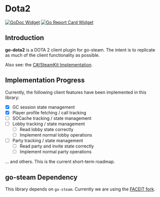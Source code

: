 # Dota2

[![GoDoc Widget]][GoDoc] [![Go Report Card Widget]][Go Report Card]

[GoDoc]: https://godoc.org/github.com/paralin/go-dota2
[GoDoc Widget]: https://godoc.org/github.com/paralin/go-dota2
[Go Report Card Widget]: https://goreportcard.com/badge/github.com/paralin/go-dota2
[Go Report Card]: https://goreportcard.com/report/github.com/paralin/go-dota2

## Introduction 
**go-dota2** is a DOTA 2 client plugin for go-steam. The intent is to replicate as much of the client functionality as possible.

Also see: the [C#/SteamKit Implementation](https://github.com/paralin/Dota2).

## Implementation Progress

Currently, the following client features have been implemented in this library:

 - [x] GC session state management
 - [x] Player profile fetching / call tracking
 - [ ] SOCache tracking / state management
 - [ ] Lobby tracking / state management
    - [ ] Read lobby state correctly
    - [ ] Implement normal lobby operations
 - [ ] Party tracking / state management
    - [ ] Read party and invite state correctly
    - [ ] Implement normal party operations

... and others. This is the current short-term roadmap.

## go-steam Dependency

This library depends on `go-steam`. Currently we are using the [FACEIT fork](https://github.com/faceit/go-steam).

